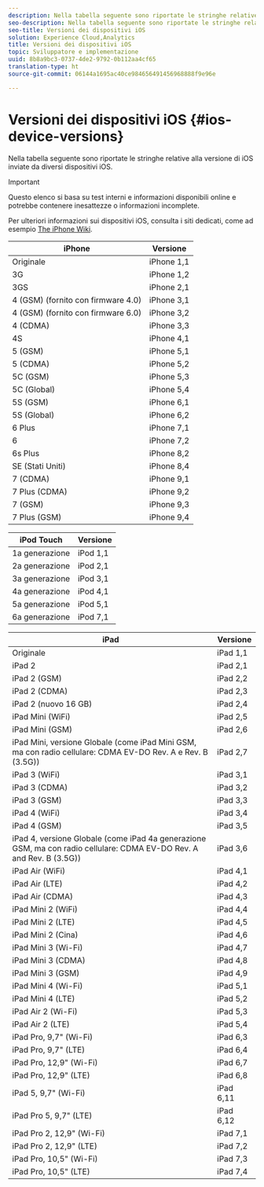 ```yaml
---
description: Nella tabella seguente sono riportate le stringhe relative alla versione di iOS inviate da diversi dispositivi iOS.
seo-description: Nella tabella seguente sono riportate le stringhe relative alla versione di iOS inviate da diversi dispositivi iOS.
seo-title: Versioni dei dispositivi iOS
solution: Experience Cloud,Analytics
title: Versioni dei dispositivi iOS
topic: Sviluppatore e implementazione
uuid: 8b8a9bc3-0737-4de2-9792-0b112aa4cf65
translation-type: ht
source-git-commit: 06144a1695ac40ce984656491456968888f9e96e

---
```



# Versioni dei dispositivi iOS {#ios-device-versions}

Nella tabella seguente sono riportate le stringhe relative alla versione di iOS inviate da diversi dispositivi iOS.

>[!IMPORTANT]
>
>Questo elenco si basa su test interni e informazioni disponibili online e potrebbe contenere inesattezze o informazioni incomplete.

Per ulteriori informazioni sui dispositivi iOS, consulta i siti dedicati, come ad esempio [The iPhone Wiki](https://theiphonewiki.com/wiki/Models).

| **iPhone** | **Versione** |
|---|---|
| Originale | iPhone 1,1 |
| 3G | iPhone 1,2 |
| 3GS | iPhone 2,1 |
| 4 (GSM) (fornito con firmware 4.0) | iPhone 3,1 |
| 4 (GSM) (fornito con firmware 6.0) | iPhone 3,2 |
| 4 (CDMA) | iPhone 3,3 |
| 4S | iPhone 4,1 |
| 5 (GSM) | iPhone 5,1 |
| 5 (CDMA) | iPhone 5,2 |
| 5C (GSM) | iPhone 5,3 |
| 5C (Global) | iPhone 5,4 |
| 5S (GSM) | iPhone 6,1 |
| 5S (Global) | iPhone 6,2 |
| 6 Plus | iPhone 7,1 |
| 6 | iPhone 7,2 |
| 6s Plus | iPhone 8,2 |
| SE (Stati Uniti) | iPhone 8,4 |
| 7 (CDMA) | iPhone 9,1 |
| 7 Plus (CDMA) | iPhone 9,2 |
| 7 (GSM) | iPhone 9,3 |
| 7 Plus (GSM) | iPhone 9,4 |

| **iPod Touch** | **Versione** |
|---|---|
| 1a generazione | iPod 1,1 |
| 2a generazione | iPod 2,1 |
| 3a generazione | iPod 3,1 |
| 4a generazione | iPod 4,1 |
| 5a generazione | iPod 5,1 |
| 6a generazione | iPod 7,1 |

| **iPad** | **Versione** |
|---|---|
| Originale | iPad 1,1 |
| iPad 2 | iPad 2,1 |
| iPad 2 (GSM) | iPad 2,2 |
| iPad 2 (CDMA) | iPad 2,3 |
| iPad 2 (nuovo 16 GB) | iPad 2,4 |
| iPad Mini (WiFi) | iPad 2,5 |
| iPad Mini (GSM) | iPad 2,6 |
| iPad Mini, versione Globale (come iPad Mini GSM, ma con radio cellulare: CDMA EV-DO Rev. A e Rev. B (3.5G)) | iPad 2,7 |
| iPad 3 (WiFi) | iPad 3,1 |
| iPad 3 (CDMA) | iPad 3,2 |
| iPad 3 (GSM) | iPad 3,3 |
| iPad 4 (WiFi) | iPad 3,4 |
| iPad 4 (GSM) | iPad 3,5 |
| iPad 4, versione Globale (come iPad 4a generazione GSM, ma con radio cellulare: CDMA EV-DO Rev. A and Rev. B (3.5G)) | iPad 3,6 |
| iPad Air (WiFi) | iPad 4,1 |
| iPad Air (LTE) | iPad 4,2 |
| iPad Air (CDMA) | iPad 4,3 |
| iPad Mini 2 (WiFi) | iPad 4,4 |
| iPad Mini 2 (LTE) | iPad 4,5 |
| iPad Mini 2 (Cina) | iPad 4,6 |
| iPad Mini 3 (Wi-Fi) | iPad 4,7 |
| iPad Mini 3 (CDMA) | iPad 4,8 |
| iPad Mini 3 (GSM) | iPad 4,9 |
| iPad Mini 4 (Wi-Fi) | iPad 5,1 |
| iPad Mini 4 (LTE) | iPad 5,2 |
| iPad Air 2 (Wi-Fi) | iPad 5,3 |
| iPad Air 2 (LTE) | iPad 5,4 |
| iPad Pro, 9,7" (Wi-Fi) | iPad 6,3 |
| iPad Pro, 9,7" (LTE) | iPad 6,4 |
| iPad Pro, 12,9" (Wi-Fi) | iPad 6,7 |
| iPad Pro, 12,9" (LTE) | iPad 6,8 |
| iPad 5, 9,7" (Wi-Fi) | iPad 6,11 |
| iPad Pro 5, 9,7" (LTE) | iPad 6,12 |
| iPad Pro 2, 12,9" (Wi-Fi) | iPad 7,1 |
| iPad Pro 2, 12,9" (LTE) | iPad 7,2 |
| iPad Pro, 10,5" (Wi-Fi) | iPad 7,3 |
| iPad Pro, 10,5" (LTE) | iPad 7,4 |

